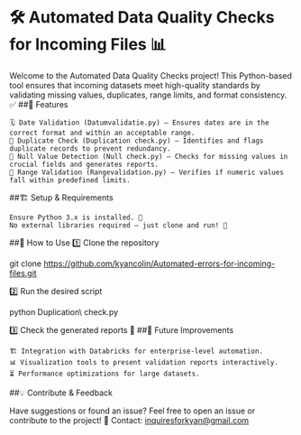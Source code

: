 # 🛠️ Automated Data Quality Checks for Incoming Files 📊

Welcome to the Automated Data Quality Checks project! This Python-based tool ensures that incoming datasets meet high-quality standards by validating missing values, duplicates, range limits, and format consistency. ✅
##📌 Features

    🗓️ Date Validation (Datumvalidatie.py) – Ensures dates are in the correct format and within an acceptable range.
    🔄 Duplicate Check (Duplication check.py) – Identifies and flags duplicate records to prevent redundancy.
    🚫 Null Value Detection (Null check.py) – Checks for missing values in crucial fields and generates reports.
    📏 Range Validation (Rangevalidation.py) – Verifies if numeric values fall within predefined limits.

##🏗️ Setup & Requirements

    Ensure Python 3.x is installed. 🐍
    No external libraries required – just clone and run! 🚀

##🚀 How to Use
1️⃣ Clone the repository

git clone https://github.com/kyancolin/Automated-errors-for-incoming-files.git

2️⃣ Run the desired script

python Duplication\ check.py

3️⃣ Check the generated reports 📄
##🔮 Future Improvements

    🏗️ Integration with Databricks for enterprise-level automation.
    📊 Visualization tools to present validation reports interactively.
    ⏳ Performance optimizations for large datasets.

##💡 Contribute & Feedback

Have suggestions or found an issue? Feel free to open an issue or contribute to the project!
📧 Contact: inquiresforkyan@gmail.com
